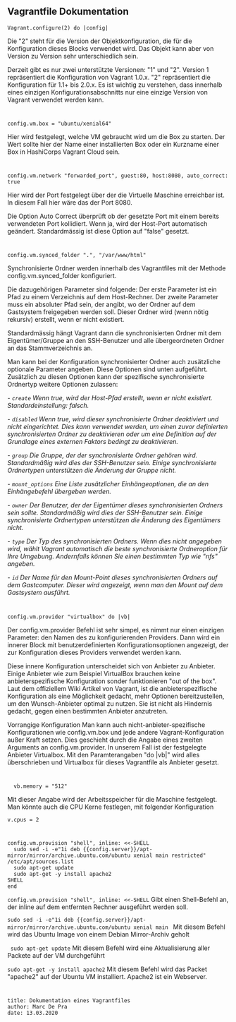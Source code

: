 Vagrantfile Dokumentation
-----------------------------
`Vagrant.configure(2) do |config|`

Die "2" steht für die Version der Objektkonfiguration, die für die Konfiguration dieses Blocks verwendet wird.
Das Objekt kann aber von Version zu Version sehr unterschiedlich sein.

Derzeit gibt es nur zwei unterstützte Versionen: "1" und "2". Version 1 repräsentiert die Konfiguration von Vagrant 1.0.x. "2" repräsentiert die Konfiguration für 1.1+ bis 2.0.x.
Es ist wichtig zu verstehen, dass innerhalb eines einzigen Konfigurationsabschnitts nur eine einzige Version von Vagrant verwendet werden kann.
#
```
config.vm.box = "ubuntu/xenial64"
```
  
  Hier wird festgelegt, welche VM gebraucht wird um die Box zu starten.  Der Wert sollte hier der Name einer installierten Box oder ein Kurzname einer Box in HashiCorps Vagrant Cloud sein.
#
```
config.vm.network "forwarded_port", guest:80, host:8080, auto_correct: true
```

Hier wird der Port festgelegt über der die Virtuelle Maschine erreichbar ist. In diesem Fall hier wäre das der Port 8080.

Die Option Auto Correct überprüft ob der gesetzte Port mit einem bereits verwendeten Port kollidiert. Wenn ja, wird der Host-Port automatisch geändert. 
 Standardmässig ist diese Option auf "false" gesetzt.
#
 ```
 config.vm.synced_folder ".", "/var/www/html"
```
Synchronisierte Ordner werden innerhalb des Vagrantfiles mit der Methode config.vm.synced_folder konfiguriert. 

Die dazugehörigen Parameter sind folgende:
Der erste Parameter ist ein Pfad zu einem Verzeichnis auf dem Host-Rechner. 
Der zweite Parameter muss ein absoluter Pfad sein, der angibt, wo der Ordner auf dem Gastsystem freigegeben werden soll. Dieser Ordner wird (wenn nötig rekursiv) erstellt, wenn er nicht existiert. 

Standardmässig hängt Vagrant dann die synchronisierten Ordner mit dem Eigentümer/Gruppe an den SSH-Benutzer und alle übergeordneten Ordner an das Stammverzeichnis an.

Man kann bei der Konfiguration synchronisierter Ordner auch zusätzliche optionale Parameter angeben. Diese Optionen sind unten aufgeführt. 
Zusätzlich zu diesen Optionen kann der spezifische synchronisierte Ordnertyp weitere Optionen zulassen:

*- `create` Wenn true, wird der Host-Pfad erstellt, wenn er nicht existiert. Standardeinstellung: falsch.*

*- `disabled` Wenn true, wird dieser synchronisierte Ordner deaktiviert und nicht eingerichtet. 
Dies kann verwendet werden, um einen zuvor definierten synchronisierten Ordner zu deaktivieren oder um eine Definition auf der Grundlage eines externen Faktors bedingt zu deaktivieren.*

*- `group`  Die Gruppe, der der synchronisierte Ordner gehören wird. Standardmäßig wird dies der SSH-Benutzer sein. Einige synchronisierte Ordnertypen unterstützen die Änderung der Gruppe nicht.*

*- `mount_options`  Eine Liste zusätzlicher Einhängeoptionen, die an den Einhängebefehl übergeben werden.*

*- `owner` Der Benutzer, der der Eigentümer dieses synchronisierten Ordners sein sollte. Standardmäßig wird dies der SSH-Benutzer sein. Einige synchronisierte Ordnertypen unterstützen die Änderung des Eigentümers nicht.*

*- `type`  Der Typ des synchronisierten Ordners. Wenn dies nicht angegeben wird, wählt Vagrant automatisch die beste synchronisierte Ordneroption für Ihre Umgebung. Andernfalls können Sie einen bestimmten Typ wie "nfs" angeben.*

*- `id` Der Name für den Mount-Point dieses synchronisierten Ordners auf dem Gastcomputer. Dieser wird angezeigt, wenn man den Mount auf dem Gastsystem ausführt.*

  #
 ```
config.vm.provider "virtualbox" do |vb|
```
Der config.vm.provider Befehl ist sehr simpel, es nimmt nur einen einzigen Parameter: den Namen des zu konfigurierenden Providers. Dann wird ein innerer Block mit benutzerdefinierten Konfigurationsoptionen angezeigt, der zur Konfiguration dieses Providers verwendet werden kann.

Diese innere Konfiguration unterscheidet sich von Anbieter zu Anbieter.
Einige Anbieter wie zum Beispiel VirtualBox brauchen keine anbieterspezifische Konfiguration sonder funktionieren "out of the box".
Laut dem offiziellem Wiki Artikel von Vagrant, ist die anbieterspezifische Konfiguration als eine Möglichkeit gedacht, mehr Optionen bereitzustellen, um den Wunsch-Anbieter optimal zu nutzen. Sie ist nicht als Hindernis gedacht, gegen einen bestimmten Anbieter anzutreten.

Vorrangige Konfiguration
Man kann auch nicht-anbieter-spezifische Konfigurationen wie config.vm.box und jede andere Vagrant-Konfiguration außer Kraft setzen. Dies geschieht durch die Angabe eines zweiten Arguments an config.vm.provider. 
In unserem Fall ist der festgelegte Anbieter Virtualbox. Mit den Paramterangaben "do |vb|" wird alles überschrieben und Virtualbox für dieses Vagrantfile als Anbieter gesetzt.
#
```
  vb.memory = "512"
  ```

Mit dieser Angabe wird der Arbeitsspeicher für die Maschine festgelegt.
Man könnte auch die CPU Kerne festlegen, mit folgender Konfiguration

  `v.cpus = 2`
#
```
config.vm.provision "shell", inline: <<-SHELL
  sudo sed -i -e"1i deb {{config.server}}/apt-mirror/mirror/archive.ubuntu.com/ubuntu xenial main restricted" /etc/apt/sources.list 
  sudo apt-get update
  sudo apt-get -y install apache2 
SHELL
end
```
`config.vm.provision "shell", inline: <<-SHELL`
Gibt einen Shell-Befehl an, der inline auf dem entfernten Rechner ausgeführt werden soll.

`sudo sed -i -e"1i deb {{config.server}}/apt-mirror/mirror/archive.ubuntu.com/ubuntu xenial main `
Mit diesem Befehl wird das Ubuntu Image von einem Debian Mirror-Archiv geholt

` sudo apt-get update`
Mit diesem Befehl wird eine Aktualisierung aller Packete auf der VM durchgeführt

` sudo apt-get -y install apache2 `
Mit diesem Befehl wird das Packet "apache2" auf der Ubuntu VM installiert. Apache2 ist ein Webserver.
#
```
title: Dokumentation eines Vagrantfiles
author: Marc De Pra
date: 13.03.2020
```
<!--stackedit_data:
eyJoaXN0b3J5IjpbNDkzMDY3ODQ2LC03MjAxMzAzNSwtMTIzNT
U4NzU4MiwtNjQwMzYxMTg2LC0xMDgyNzQ2NjAsNDU5NTY0OTg2
LDE3NzU1MDYyMjAsMTI1MDQzNjI5Miw2ODg2NDk5NDIsMTQwND
I3NTM5NiwtMTY0OTEyOTE2NCwtOTkxNjMzODQsLTc1MDcxNTky
Ml19
-->